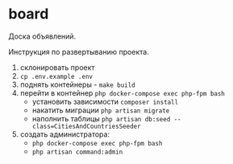 # board
Доска объявлений.

Инструкция по развертыванию проекта.

1) склонировать проект
2) `cp .env.example .env`
3) поднять контейнеры - 
    `make build`
4) перейти в контейнер `php docker-compose exec php-fpm bash`
   - установить зависимости `composer install`
   - накатить миграции `php artisan migrate`
   - наполнить таблицы `php artisan db:seed --class=CitiesAndCountriesSeeder`
7) создать администратора:
    - `php docker-compose exec php-fpm bash`
    - `php artisan command:admin`
